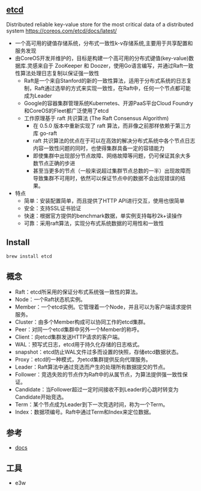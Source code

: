 ## [etcd](https://github.com/etcd-io/etcd)

Distributed reliable key-value store for the most critical data of a distributed system https://coreos.com/etcd/docs/latest/

* 一个高可用的键值存储系统，分布式一致性k-v存储系统,主要用于共享配置和服务发现
* 由CoreOS开发并维护的，目标是构建一个高可用的分布式键值(key-value)数据库.灵感来自于 ZooKeeper 和 Doozer，使用Go语言编写，并通过Raft一致性算法处理日志复制以保证强一致性
    - Raft是一个来自Stanford的新的一致性算法，适用于分布式系统的日志复制，Raft通过选举的方式来实现一致性，在Raft中，任何一个节点都可能成为Leader
    - Google的容器集群管理系统Kubernetes、开源PaaS平台Cloud Foundry和CoreOS的Fleet都广泛使用了etcd
    - 工作原理基于 raft 共识算法 (The Raft Consensus Algorithm)
        + 在 0.5.0 版本中重新实现了 raft 算法，而非像之前那样依赖于第三方库 go-raft
        + raft 共识算法的优点在于可以在高效的解决分布式系统中各个节点日志内容一致性问题的同时，也使得集群具备一定的容错能力
        + 即使集群中出现部分节点故障、网络故障等问题，仍可保证其余大多数节点正确的步进
        + 甚至当更多的节点（一般来说超过集群节点总数的一半）出现故障而导致集群不可用时，依然可以保证节点中的数据不会出现错误的结果。
* 特点
    - 简单：安装配置简单，而且提供了HTTP API进行交互，使用也很简单
    - 安全：支持SSL证书验证
    - 快速：根据官方提供的benchmark数据，单实例支持每秒2k+读操作
    - 可靠：采用raft算法，实现分布式系统数据的可用性和一致性

## Install

```sh
brew install etcd
```

## 概念

* Raft：etcd所采用的保证分布式系统强一致性的算法。
* Node：一个Raft状态机实例。
* Member：一个etcd实例。它管理着一个Node，并且可以为客户端请求提供服务。
* Cluster：由多个Member构成可以协同工作的etcd集群。
* Peer：对同一个etcd集群中另外一个Member的称呼。
* Client：向etcd集群发送HTTP请求的客户端。
* WAL：预写式日志，etcd用于持久化存储的日志格式。
* snapshot：etcd防止WAL文件过多而设置的快照，存储etcd数据状态。
* Proxy：etcd的一种模式，为etcd集群提供反向代理服务。
* Leader：Raft算法中通过竞选而产生的处理所有数据提交的节点。
* Follower：竞选失败的节点作为Raft中的从属节点，为算法提供强一致性保证。
* Candidate：当Follower超过一定时间接收不到Leader的心跳时转变为Candidate开始竞选。
* Term：某个节点成为Leader到下一次竞选时间，称为一个Term。
* Index：数据项编号。Raft中通过Term和Index来定位数据。

## 参考

* [docs](https://etcd.io/docs/v3.3.12/)

## 工具

* e3w
